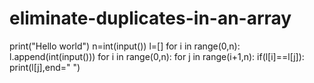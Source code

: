 # eliminate-duplicates-in-an-array 
print("Hello world")
n=int(input())
l=[]
for i in range(0,n):
    l.append(int(input()))
for i in range(0,n):
    for j in range(i+1,n):
        if(l[i]==l[j]):
            print(l[j],end=" ")
